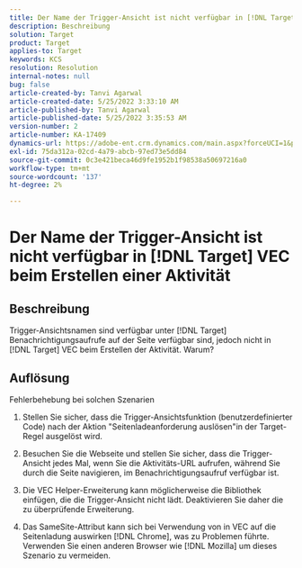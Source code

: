```yaml
---
title: Der Name der Trigger-Ansicht ist nicht verfügbar in [!DNL Target] VEC beim Erstellen einer Aktivität
description: Beschreibung
solution: Target
product: Target
applies-to: Target
keywords: KCS
resolution: Resolution
internal-notes: null
bug: false
article-created-by: Tanvi Agarwal
article-created-date: 5/25/2022 3:33:10 AM
article-published-by: Tanvi Agarwal
article-published-date: 5/25/2022 3:35:53 AM
version-number: 2
article-number: KA-17409
dynamics-url: https://adobe-ent.crm.dynamics.com/main.aspx?forceUCI=1&pagetype=entityrecord&etn=knowledgearticle&id=d992f462-dbdb-ec11-a7b6-0022480b05aa
exl-id: 75da312a-02cd-4a79-abcb-97ed73e5dd84
source-git-commit: 0c3e421beca46d9fe1952b1f98538a50697216a0
workflow-type: tm+mt
source-wordcount: '137'
ht-degree: 2%

---
```


# Der Name der Trigger-Ansicht ist nicht verfügbar in [!DNL Target] VEC beim Erstellen einer Aktivität

## Beschreibung


Trigger-Ansichtsnamen sind verfügbar unter [!DNL Target] Benachrichtigungsaufrufe auf der Seite verfügbar sind, jedoch nicht in [!DNL Target] VEC beim Erstellen der Aktivität. Warum?


## Auflösung


Fehlerbehebung bei solchen Szenarien

1. Stellen Sie sicher, dass die Trigger-Ansichtsfunktion (benutzerdefinierter Code) nach der Aktion &quot;Seitenladeanforderung auslösen&quot;in der Target-Regel ausgelöst wird.

2. Besuchen Sie die Webseite und stellen Sie sicher, dass die Trigger-Ansicht jedes Mal, wenn Sie die Aktivitäts-URL aufrufen, während Sie durch die Seite navigieren, im Benachrichtigungsaufruf verfügbar ist.

3. Die VEC Helper-Erweiterung kann möglicherweise die Bibliothek einfügen, die die Trigger-Ansicht nicht lädt. Deaktivieren Sie daher die zu überprüfende Erweiterung.

4. Das SameSite-Attribut kann sich bei Verwendung von in VEC auf die Seitenladung auswirken [!DNL Chrome], was zu Problemen führte. Verwenden Sie einen anderen Browser wie [!DNL Mozilla] um dieses Szenario zu vermeiden.

